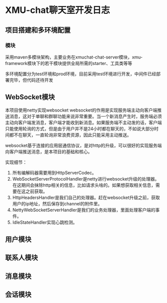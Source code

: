# XMU-chat聊天室开发日志

## 项目搭建和多环境配置

### 模块

采用maven多模块架构，主要业务在xmuchat-chat-server模块，xmu-framework模块下的若干模块提供全局所需的starter、工具类等等

多环境配置分为test环境和prod环境，目前采用test环境进行开发，中间件已经部署完毕，但代码还待开发

## WebSocket模块
本项目使用netty实现websocket
websocket的作用是实现服务端主动向客户端推送消息，这对于单聊和群聊功能来说非常重要。当一个新消息产生时，服务端必须主动向客户端发消息，客户端才能收到新消息。如果服务端不主动发的话，客户端只能使用轮询的方式，但是由于用户并不是24小时都在聊天的，不如说大部分时间都不在聊天，一直轮询非常浪费资源，因此只能采用主动推送。

websocket基于连接的应用层通信协议，是对http的升级，可以很好的实现服务端向客户端推送消息，是本项目的基础和核心。

实现细节：

1. 所有编解码器需要用到HttpServerCodec。
2. WebSocketServerProtocolHandler是netty进行websocket升级的处理器。在这期间会抹除http相关的信息，比如请求头啥的。如果想获取相关信息，需要在这之前获取。
3. HttpHeadersHandler是我们自己的处理器。赶在websocket升级之前，获取用户的ip地址，然后保存到channel的附件里。
4. NettyWebSocketServerHandler是我们的业务处理器，里面处理客户端的事件。
5. IdleStateHandler实现心跳检测。
## 用户模块

## 联系人模块

## 消息模块

## 会话模块

